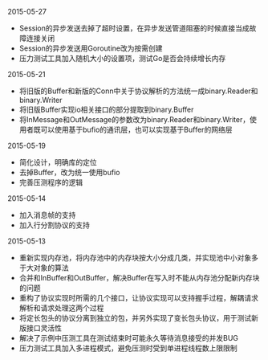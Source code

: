 2015-05-27

* Session的异步发送去掉了超时设置，在异步发送管道阻塞的时候直接当成故障连接关闭
* Session的异步发送用Goroutine改为按需创建
* 压力测试工具加入随机大小的设置项，测试Go是否会持续增长内存

2015-05-21

* 将旧版的Buffer和新版的Conn中关于协议解析的方法统一成binary.Reader和binary.Writer
* 将旧版Buffer实现io相关接口的部分提取到binary.Buffer
* 将InMessage和OutMessage的参数改为binary.Reader和binary.Writer，使用者既可以使用基于bufio的通讯层，也可以实现基于Buffer的网络层

2015-05-19

* 简化设计，明确库的定位
* 去掉Buffer，改为统一使用bufio
* 完善压测程序的逻辑

2015-05-14

* 加入消息帧的支持
* 加入行分割协议的支持

2015-05-13

* 重新实现内存池，将内存池中的内存块按大小分成几类，并实现池中小对象多于大对象的算法
* 合并和InBuffer和OutBuffer，解决Buffer在写入时不能从内存池分配新内存块的问题
* 重构了协议实现时所需的几个接口，让协议实现可以支持握手过程，解耦请求解析和请求处理这两个过程
* 将定长包头的协议分离到独立的包，并另外实现了变长包头协议，用于测试新版接口灵活性
* 解决了示例中压测工具在测试结束时可能永久等待消息接受的并发BUG
* 压力测试工具加入多进程模式，避免压测时受到单进程线程数上限限制